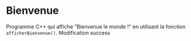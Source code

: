 # Bienvenue
Programme C++ qui affiche "Bienvenue le monde !" en utilisant la fonction
`afficherBienvenue()`.
Modification success

